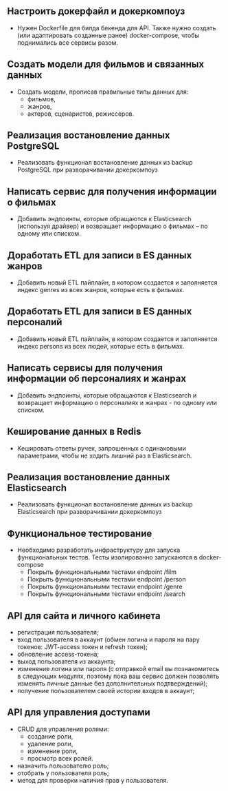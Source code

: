 ## Настроить докерфайл и докеркомпоуз

- Нужен Dockerfile для билда бекенда для API. Также нужно создать (или адаптировать созданные ранее) docker-compose, чтобы поднимались все сервисы разом.

## Создать модели для фильмов и связанных данных

- Создать модели, прописав правильные типы данных для:
  - фильмов,
  - жанров,
  - актеров, сценаристов, режиссеров.

## Реализация востановление данных PostgreSQL

- Реализовать функционал востановление данных из backup PostgreSQL при разворачивании докеркомпоуз

## Написать сервис для получения информации о фильмах

- Добавить эндпоинты, которые обращаются к Elasticsearch (используя драйвер) и возвращает информацию о фильмах – по одному или списком.

## Доработать ETL для записи в ES данных жанров

- Добавить новый ETL пайплайн, в котором создается и заполняется индекс genres из всех жанров, которые есть в фильмах.

## Доработать ETL для записи в ES данных персоналий

- Добавить новый ETL пайплайн, в котором создается и заполняется индекс persons из всех людей, которые есть в фильмах.

## Написать сервисы для получения информации об персоналиях и жанрах

- Добавить эндпоинты, которые обращаются к Elasticsearch и возвращает информацию о персоналиях и жанрах - по одному или списком.

## Кеширование данных в Redis

- Кешировать ответы ручек, запрошенных с одинаковыми параметрами, чтобы не ходить лишний раз в Elasticsearch.

## Реализация востановление данных Elasticsearch

- Реализовать функционал востановление данных из backup Elasticsearch  при разворачивании докеркомпоуз



## Функциональное тестирование

- Необходимо разработать инфраструктуру для запуска функциональных тестов. Тесты изолированно запускаются в docker-compose
  - Покрыть функциональными тестами endpoint /film
  - Покрыть функциональными тестами endpoint /person
  - Покрыть функциональными тестами endpoint /genre
  - Покрыть функциональными тестами endpoint /search



## API для сайта и личного кабинета

- регистрация пользователя;
- вход пользователя в аккаунт (обмен логина и пароля на пару токенов: JWT-access токен и refresh токен); 
- обновление access-токена;
- выход пользователя из аккаунта;
- изменение логина или пароля (с отправкой email вы познакомитесь в следующих модулях, поэтому пока ваш сервис должен позволять изменять личные данные без дополнительных подтверждений);
- получение пользователем своей истории входов в аккаунт;

## API для управления доступами

- CRUD для управления ролями:
  - создание роли,
  - удаление роли,
  - изменение роли,
  - просмотр всех ролей.
- назначить пользователю роль;
- отобрать у пользователя роль;
- метод для проверки наличия прав у пользователя. 
